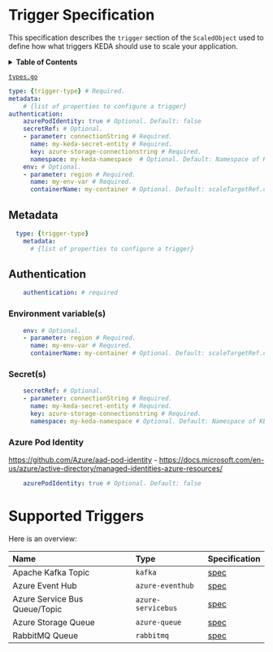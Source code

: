 # Trigger Specification

This specification describes the `trigger` section of the `ScaledObject` used to define how what triggers KEDA should use to scale your application.

<details>
  <summary><b>Table of Contents</b></summary>

- [Metadata](#metadata)
- [Authentication](#authentication)
    - [Environment variable(s)](#environment-variables)
    - [Secret(s)](#secrets)
    - [Azure Pod Identity](#authentication)
- [Supported Triggers](#azure-pod-identity)
</details>

[`types.go`](./../pkg/apis/keda/v1alpha1/types.go)

```yaml
type: {trigger-type} # Required.
metadata:
    # {list of properties to configure a trigger}
authentication:
    azurePodIdentity: true # Optional. Default: false
    secretRef: # Optional.
    - parameter: connectionString # Required.
      name: my-keda-secret-entity # Required.
      key: azure-storage-connectionstring # Required.
      namespace: my-keda-namespace  # Optional. Default: Namespace of KEDA
    env: # Optional.
    - parameter: region # Required.
      name: my-env-var # Required.
      containerName: my-container # Optional. Default: scaleTargetRef.containerName of ScaledObject
```

## Metadata

```yaml
  type: {trigger-type}
    metadata:
      # {list of properties to configure a trigger}
```

## Authentication

```yaml
    authentication: # required
```

### Environment variable(s)
```yaml
    env: # Optional.
    - parameter: region # Required.
      name: my-env-var # Required.
      containerName: my-container # Optional. Default: scaleTargetRef.containerName of ScaledObject
```

### Secret(s)
```yaml
    secretRef: # Optional.
    - parameter: connectionString # Required.
      name: my-keda-secret-entity # Required.
      key: azure-storage-connectionstring # Required.
      namespace: my-keda-namespace # Optional. Default: Namespace of KEDA
```

### Azure Pod Identity
https://github.com/Azure/aad-pod-identity - https://docs.microsoft.com/en-us/azure/active-directory/managed-identities-azure-resources/
```yaml
    azurePodIdentity: true # Optional. Default: false
```

# Supported Triggers

Here is an overview:

| Name                          | Type               | Specification                             |
|:------------------------------|:-------------------|:------------------------------------------|
| Apache Kafka Topic            | `kafka`            | [spec](./apache-kafka-topic.md)  |
| Azure Event Hub               | `azure-eventhub`   | [spec](./azure-event-hub.md)     |
| Azure Service Bus Queue/Topic | `azure-servicebus` | [spec](./azure-service-bus.md)   |
| Azure Storage Queue           | `azure-queue`      | [spec](./azure-storage-queue.md) |
| RabbitMQ Queue                | `rabbitmq`         | [spec](./rabbit-mq-queue.md)     |

